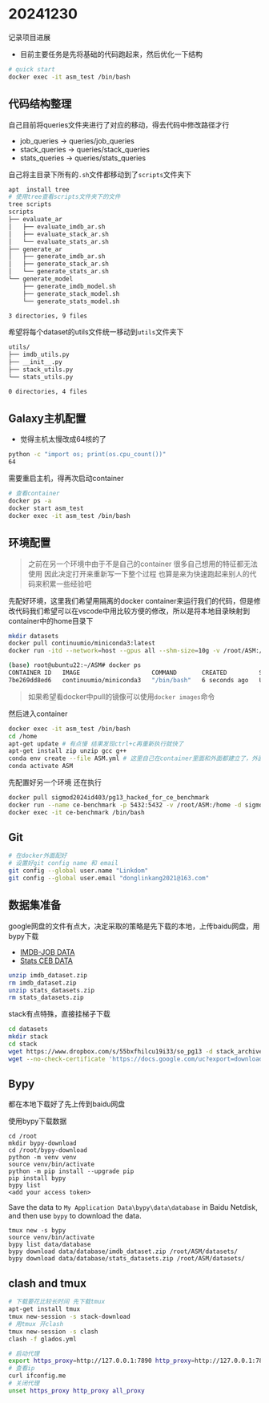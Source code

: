 # 20241230

记录项目进展

- 目前主要任务是先将基础的代码跑起来，然后优化一下结构

```bash
# quick start
docker exec -it asm_test /bin/bash
```

## 代码结构整理

自己目前将queries文件夹进行了对应的移动，得去代码中修改路径才行

- job_queries -> queries/job_queries
- stack_queries -> queries/stack_queries
- stats_queries -> queries/stats_queries

自己将主目录下所有的`.sh`文件都移动到了`scripts`文件夹下

```bash
apt  install tree
# 使用tree查看scripts文件夹下的文件
tree scripts
scripts
├── evaluate_ar
│   ├── evaluate_imdb_ar.sh
│   ├── evaluate_stack_ar.sh
│   └── evaluate_stats_ar.sh
├── generate_ar
│   ├── generate_imdb_ar.sh
│   ├── generate_stack_ar.sh
│   └── generate_stats_ar.sh
└── generate_model
    ├── generate_imdb_model.sh
    ├── generate_stack_model.sh
    └── generate_stats_model.sh

3 directories, 9 files
```

希望将每个dataset的utils文件统一移动到`utils`文件夹下

```bash
utils/
├── imdb_utils.py
├── __init__.py
├── stack_utils.py
└── stats_utils.py

0 directories, 4 files
```

## Galaxy主机配置

- 觉得主机太慢改成64核的了

```bash
python -c "import os; print(os.cpu_count())"
64
```

需要重启主机，得再次启动container

```bash
# 查看container
docker ps -a
docker start asm_test
docker exec -it asm_test /bin/bash
```

## 环境配置

> 之前在另一个环境中由于不是自己的container 很多自己想用的特征都无法使用 因此决定打开来重新写一下整个过程 也算是来为快速跑起来别人的代码来积累一些经验吧

先配好环境，这里我们希望用隔离的docker container来运行我们的代码，但是修改代码我们希望可以在vscode中用比较方便的修改，所以是将本地目录映射到container中的home目录下

```bash
mkdir datasets
docker pull continuumio/miniconda3:latest
docker run -itd --network=host --gpus all --shm-size=10g -v /root/ASM:/home --name asm_test continuumio/miniconda3 /bin/bash
```

```bash
(base) root@ubuntu22:~/ASM# docker ps
CONTAINER ID   IMAGE                    COMMAND       CREATED         STATUS         PORTS     NAMES
7be269dd8ed6   continuumio/miniconda3   "/bin/bash"   6 seconds ago   Up 4 seconds             asm_test
```

> 如果希望看docker中pull的镜像可以使用`docker images`命令

然后进入container

```bash
docker exec -it asm_test /bin/bash
cd /home
apt-get update # 有点慢 结果发现ctrl+c再重新执行就快了
apt-get install zip unzip gcc g++
conda env create --file ASM.yml # 这里自己在container里面和外面都建立了，外面的方便debug
conda activate ASM
```

先配置好另一个环境 还在执行

```bash
docker pull sigmod2024id403/pg13_hacked_for_ce_benchmark
docker run --name ce-benchmark -p 5432:5432 -v /root/ASM:/home -d sigmod2024id403/pg13_hacked_for_ce_benchmark
docker exec -it ce-benchmark /bin/bash
```

## Git

```bash
# 在docker外面配好
# 设置好git config name 和 email
git config --global user.name "Linkdom"
git config --global user.email "donglinkang2021@163.com"
```

## 数据集准备

google网盘的文件有点大，决定采取的策略是先下载的本地，上传baidu网盘，用bypy下载

- [IMDB-JOB DATA](https://docs.google.com/uc?export=download&id=16Z35DYO-MfT_ipyNKSg6J21ZG40_LPgk)
- [Stats CEB DATA](https://docs.google.com/uc?export=download&id=177TYJxneu6eiaEX6Iz1By3HG-xquIH4H)

```bash
unzip imdb_dataset.zip
rm imdb_dataset.zip
unzip stats_datasets.zip
rm stats_datasets.zip
```

stack有点特殊，直接挂梯子下载

```bash
cd datasets
mkdir stack
cd stack
wget https://www.dropbox.com/s/55bxfhilcu19i33/so_pg13 -d stack_archive
wget --no-check-certificate 'https://docs.google.com/uc?export=download&id=1S02CL-TtibKu-3DpVuRfSGKLo9fJm8_0' -O stack_schema.sql
```

## Bypy

都在本地下载好了先上传到baidu网盘

使用bypy下载数据

```shell
cd /root
mkdir bypy-download
cd /root/bypy-download
python -m venv venv
source venv/bin/activate
python -m pip install --upgrade pip
pip install bypy
bypy list
<add your access token>
```

Save the data to `My Application Data\bypy\data\database` in Baidu Netdisk, and then use `bypy` to download the data.

```shell
tmux new -s bypy
source venv/bin/activate
bypy list data/database
bypy download data/database/imdb_dataset.zip /root/ASM/datasets/
bypy download data/database/stats_datasets.zip /root/ASM/datasets/
```

## clash and tmux

```bash
# 下载要花比较长时间 先下载tmux
apt-get install tmux
tmux new-session -s stack-download
# 用tmux 开clash
tmux new-session -s clash
clash -f glados.yml
```

```bash
# 启动代理
export https_proxy=http://127.0.0.1:7890 http_proxy=http://127.0.0.1:7890 all_proxy=socks5://127.0.0.1:7891
# 查看ip
curl ifconfig.me
# 关闭代理
unset https_proxy http_proxy all_proxy
```
